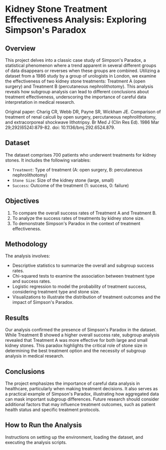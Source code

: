 # Kidney Stone Treatment Effectiveness Analysis: Exploring Simpson's Paradox

## Overview

This project delves into a classic case study of Simpson's Paradox, a statistical phenomenon where a trend apparent in several different groups of data disappears or reverses when these groups are combined. Utilizing a dataset from a 1986 study by a group of urologists in London, we examine the effectiveness of two kidney stone treatments: Treatment A (open surgery) and Treatment B (percutaneous nephrolithotomy). This analysis reveals how subgroup analysis can lead to different conclusions about treatment effectiveness, underscoring the importance of careful data interpretation in medical research.

Original paper: Charig CR, Webb DR, Payne SR, Wickham JE. Comparison of treatment of renal calculi by open surgery, percutaneous nephrolithotomy, and extracorporeal shockwave lithotripsy. Br Med J (Clin Res Ed). 1986 Mar 29;292(6524):879-82. doi: 10.1136/bmj.292.6524.879. 

## Dataset

The dataset comprises 700 patients who underwent treatments for kidney stones. It includes the following variables:
- `Treatment`: Type of treatment (A: open surgery, B: percutaneous nephrolithotomy)
- `Stone Size`: Size of the kidney stone (large, small)
- `Success`: Outcome of the treatment (1: success, 0: failure)

## Objectives

1. To compare the overall success rates of Treatment A and Treatment B.
2. To analyze the success rates of treatments by kidney stone size.
3. To demonstrate Simpson's Paradox in the context of treatment effectiveness.

## Methodology

The analysis involves:
- Descriptive statistics to summarize the overall and subgroup success rates.
- Chi-squared tests to examine the association between treatment type and success rates.
- Logistic regression to model the probability of treatment success, considering treatment type and stone size.
- Visualizations to illustrate the distribution of treatment outcomes and the impact of Simpson's Paradox.

## Results

Our analysis confirmed the presence of Simpson's Paradox in the dataset. While Treatment B showed a higher overall success rate, subgroup analysis revealed that Treatment A was more effective for both large and small kidney stones. This paradox highlights the critical role of stone size in determining the best treatment option and the necessity of subgroup analysis in medical research.

## Conclusions

The project emphasizes the importance of careful data analysis in healthcare, particularly when making treatment decisions. It also serves as a practical example of Simpson's Paradox, illustrating how aggregated data can mask important subgroup differences. Future research should consider additional factors that may influence treatment outcomes, such as patient health status and specific treatment protocols.

## How to Run the Analysis

Instructions on setting up the environment, loading the dataset, and executing the analysis scripts.